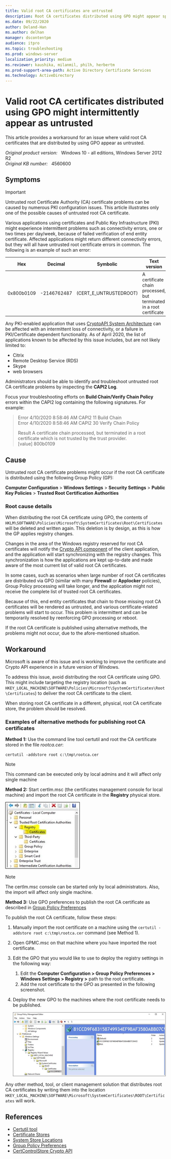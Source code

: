 ```yaml
---
title: Valid root CA certificates are untrusted
description: Root CA certificates distributed using GPO might appear sporadically as untrusted. This article provides a workaround for this issue.
ms.date: 09/22/2020
author: Deland-Han
ms.author: delhan
manager: dscontentpm
audience: itpro
ms.topic: troubleshooting
ms.prod: windows-server
localization_priority: medium
ms.reviewer: kaushika, milanmil, philh, herbertm
ms.prod-support-area-path: Active Directory Certificate Services
ms.technology: ActiveDirectory
---
```

# Valid root CA certificates distributed using GPO might intermittently appear as untrusted

This article provides a workaround for an issue where valid root CA certificates that are distributed by using GPO appear as untrusted.

_Original product version:_ &nbsp; Windows 10 - all editions, Windows Server 2012 R2  
_Original KB number:_ &nbsp; 4560600

## Symptoms

> [!IMPORTANT]
> Untrusted root Certificate Authority (CA) certificate problems can be caused by numerous PKI configuration issues. This article illustrates only one of the possible causes of untrusted root CA certificate.

Various applications using certificates and Public Key Infrastructure (PKI) might experience intermittent problems such as connectivity errors, one or two times per day/week, because of failed verification of end entity certificate. Affected applications might return different connectivity errors, but they will all have untrusted root certificate errors in common. The following is an example of such an error:

|Hex|Decimal|Symbolic|Text version|
|---|---|---|---|
|0x800b0109|-2146762487|(CERT_E_UNTRUSTEDROOT)|A certificate chain processed, but terminated in a root certificate|

Any PKI-enabled application that uses [CryptoAPI System Architecture](/windows/win32/seccrypto/cryptoapi-system-architecture) can be affected with an intermittent loss of connectivity, or a failure in PKI/Certificate dependent functionality. As of April  2020, the list of applications known to be affected by this issue includes, but are not likely limited to:

- Citrix
- Remote Desktop Service (RDS)
- Skype
- web browsers

Administrators should be able to identify and troubleshoot untrusted root CA certificate problems by inspecting the **CAPI2 Log**.

Focus your troubleshooting efforts on **Build Chain/Verify Chain Policy** errors within the CAPI2 log containing the following signatures. For example:

> Error 4/10/2020 8:58:46 AM CAPI2 11 Build Chain  
> Error 4/10/2020 8:58:46 AM CAPI2 30 Verify Chain Policy
>
> Result A certificate chain processed, but terminated in a root certificate which is not trusted by the trust provider.  
> [value] 800b0109

## Cause

Untrusted root CA certificate problems might occur if the root CA certificate is distributed using the following Group Policy (GP):

**Computer Configuration** > **Windows Settings** > **Security Settings** > **Public Key Policies** > **Trusted Root Certification Authorities**

### Root cause details

When distributing the root CA certificate using GPO, the contents of `HKLM\SOFTWARE\Policies\Microsoft\SystemCertificates\Root\Certificates` will be deleted and written again. This deletion is by design, as this is how the GP applies registry changes.

Changes in the area of the Windows registry reserved for root CA certificates will notify the [Crypto API component](/windows/win32/api/wincrypt/nf-wincrypt-certcontrolstore) of the client application, and the application will start synchronizing with the registry changes. This synchronization is how the applications are kept up-to-date and made aware of the most current list of valid root CA certificates.

In some cases, such as scenarios when large number of root CA certificates are distributed via GPO (similar with many **Firewall** or **Applocker** policies), Group Policy processing will take longer, and the application might not receive the complete list of trusted root CA certificates.

Because of this, end entity certificates that chain to those missing root CA certificates will be rendered as untrusted, and various certificate-related problems will start to occur. This problem is intermittent and can be temporarily resolved by reenforcing GPO processing or reboot.

If the root CA certificate is published using alternative methods, the problems might not occur, due to the afore-mentioned situation. 

## Workaround

Microsoft is aware of this issue and is working to improve the certificate and Crypto API experience in a future version of Windows.

To address this issue, avoid distributing the root CA certificate using GPO. This might include targeting the registry location (such as `HKEY_LOCAL_MACHINE\SOFTWARE\Policies\Microsoft\SystemCertificates\Root\Certificates`) to deliver the root CA certificate to the client.

When storing root CA certificate in a different, physical, root CA certificate store, the problem should be resolved.

### Examples of alternative methods for publishing root CA certificates

**Method 1:**  Use the command line tool certutil and root the CA certificate stored in the file *rootca.cer*:

```console
certutil -addstore root c:\tmp\rootca.cer
```  

> [!NOTE]
> This command can be executed only by local admins and it will affect only single machine

**Method 2:** Start certlm.msc (the certificates management console for local machine) and import the root CA certificate in the **Registry** physical store.

![Registry certificates](./media/valid-root-ca-certificates-untrusted/root-ca-certificate-in-registry.jpg)

> [!NOTE]
> The certlm.msc console can be started only by local administrators. Also, the import will affect only single machine.

**Method 3:** Use GPO preferences to publish the root CA certificate as described in [Group Policy Preferences](/previous-versions/windows/it-pro/windows-server-2012-R2-and-2012/dn581922%28v=ws.11%29)

To publish the root CA certificate, follow these steps:

1. Manually import the root certificate on a machine using the `certutil -addstore root c:\tmp\rootca.cer` command (see Method 1).
2. Open GPMC.msc on that machine where you have imported the root certificate.
3. Edit the GPO that you would like to use to deploy the registry settings in the following way:
    1. Edit the **Computer Configuration > Group Policy Preferences > Windows Settings > Registry >** path to the root certificate.
    2. Add the root certificate to the GPO as presented in the following screenshot.
4. Deploy the new GPO to the machines where the root certificate needs to be published. 

    ![Group Policy Management Editor - Root Certificate](./media/valid-root-ca-certificates-untrusted/deploy-gpo-to-target-machine.jpg)

Any other method, tool, or client management solution that distributes root CA certificates by writing them into the location `HKEY_LOCAL_MACHINE\SOFTWARE\Microsoft\SystemCertificates\ROOT\Certificates` will work.

## References

- [Certutil tool](/windows-server/administration/windows-commands/certutil)
- [Certificate Stores](/windows-hardware/drivers/install/local-machine-and-current-user-certificate-stores)
- [System Store Locations](/windows/win32/seccrypto/system-store-locations)
- [Group Policy Preferences](/previous-versions/windows/it-pro/windows-server-2012-r2-and-2012/dn581922(v=ws.11))
- [CertControlStore Crypto API](/windows/win32/api/wincrypt/nf-wincrypt-certcontrolstore)
